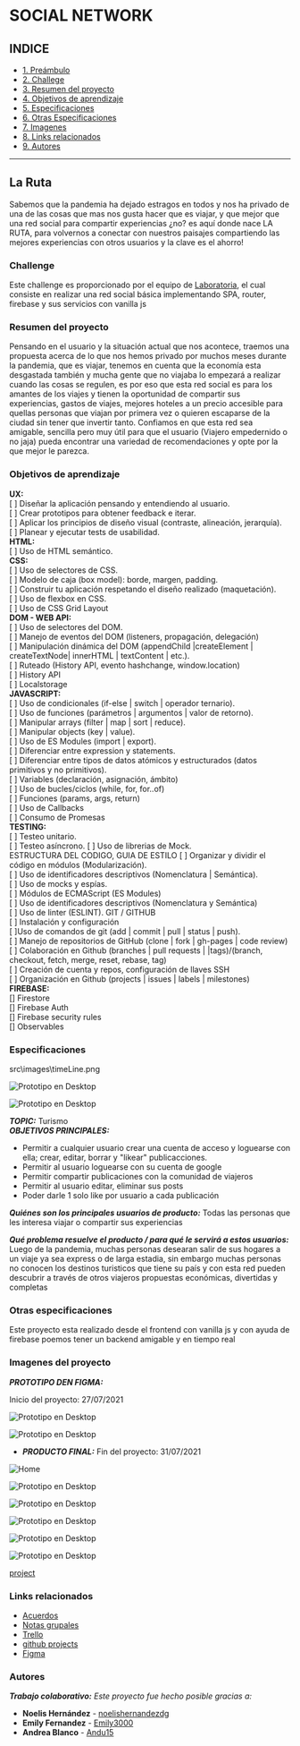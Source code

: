 # SOCIAL NETWORK
## INDICE
* [1. Preámbulo](#la-ruta)
* [2. Challege](#challenge)
* [3. Resumen del proyecto](#resumen-del-proyecto)
* [4. Objetivos de aprendizaje](#objetivos-de-aprendizaje)
* [5. Especificaciones](#especificaciones)
* [6. Otras Especificaciones](#otras-especificaciones)
* [7. Imagenes](#imagenes-del-proyecto)
* [8. Links relacionados](#links-relacionados)
* [9. Autores](#autores)
******
## La Ruta
Sabemos que la pandemia ha dejado estragos en todos y nos ha privado de una de las cosas que mas nos gusta hacer que es viajar, y que mejor que una red social para compartir experiencias ¿no? es aquí donde nace LA RUTA, para volvernos a conectar con nuestros paisajes compartiendo las mejores experiencias con otros usuarios y la clave es el ahorro!

### Challenge
Este challenge es proporcionado por el equipo de [Laboratoria](https://github.com/Laboratoria/LIM015-social-network), el cual consiste en realizar una red social básica implementando SPA, router, firebase y sus servicios con vanilla js

### Resumen del proyecto
Pensando en el usuario y la situación actual que nos acontece, traemos una propuesta acerca de lo que nos hemos privado por muchos meses durante la pandemia, que es viajar, tenemos en cuenta que la economía esta desgastada también y mucha gente que no viajaba lo empezará a realizar cuando las cosas se regulen, es por eso que esta red social es para los amantes de los viajes y tienen la oportunidad de compartir sus experiencias, gastos de viajes, mejores hoteles a un precio accesible para quellas personas que viajan por primera vez o quieren escaparse de la ciudad sin tener que invertir tanto. Confiamos en que esta red sea amigable, sencilla pero muy útil para que el usuario (Viajero empedernido o no jaja) pueda encontrar una variedad de recomendaciones y opte por la que mejor le parezca.

### Objetivos de aprendizaje
__UX:__  
[ ] Diseñar la aplicación pensando y entendiendo al usuario.  
[ ] Crear prototipos para obtener feedback e iterar.  
[ ] Aplicar los principios de diseño visual (contraste, alineación, jerarquía).  
[ ] Planear y ejecutar tests de usabilidad.  
__HTML:__  
[ ] Uso de HTML semántico.  
__CSS:__  
[ ] Uso de selectores de CSS.  
[ ] Modelo de caja (box model): borde, margen, padding.  
[ ] Construir tu aplicación respetando el diseño realizado (maquetación).  
[ ] Uso de flexbox en CSS.  
[ ] Uso de CSS Grid Layout  
__DOM - WEB API:__  
[ ] Uso de selectores del DOM.  
[ ] Manejo de eventos del DOM (listeners, propagación, delegación)  
[ ] Manipulación dinámica del DOM (appendChild |createElement | createTextNode| innerHTML | textContent | etc.).  
[ ] Ruteado (History API, evento hashchange, window.location)  
[ ] History API  
[ ] Localstorage  
__JAVASCRIPT:__  
[ ] Uso de condicionales (if-else | switch | operador ternario).  
[ ] Uso de funciones (parámetros | argumentos | valor de retorno).  
[ ] Manipular arrays (filter | map | sort | reduce).  
[ ] Manipular objects (key | value).  
[ ] Uso de ES Modules (import | export).  
[ ] Diferenciar entre expression y statements.  
[ ] Diferenciar entre tipos de datos atómicos y estructurados (datos primitivos y no primitivos).  
[ ] Variables (declaración, asignación, ámbito)  
[ ] Uso de bucles/ciclos (while, for, for..of)  
[ ] Funciones (params, args, return)  
[ ] Uso de Callbacks  
[ ] Consumo de Promesas  
__TESTING:__  
[ ] Testeo unitario.  
[ ] Testeo asíncrono. 
[ ] Uso de librerias de Mock.  
ESTRUCTURA DEL CODIGO, GUIA DE ESTILO
[ ] Organizar y dividir el código en módulos (Modularización).  
[ ] Uso de identificadores descriptivos (Nomenclatura | Semántica).  
[ ] Uso de mocks y espías.  
[ ] Módulos de ECMAScript (ES Modules)  
[ ] Uso de identificadores descriptivos (Nomenclatura y Semántica)  
[ ] Uso de linter (ESLINT).
GIT / GITHUB  
[ ] Instalación y configuración  
[ ]Uso de comandos de git (add | commit | pull | status | push).  
[ ] Manejo de repositorios de GitHub (clone | fork | gh-pages | code review)  
[ ] Colaboración en Github (branches | pull requests | |tags)/(branch, checkout, fetch, merge, reset, rebase, tag)  
[ ] Creación de cuenta y repos, configuración de llaves SSH  
[ ] Organización en Github (projects | issues | labels | milestones)  
__FIREBASE:__  
[] Firestore  
[] Firebase Auth  
[] Firebase security rules  
[] Observables  

### Especificaciones
src\images\timeLine.png

![Prototipo en Desktop](src\images\HUpagina1.png)

![Prototipo en Desktop](src\images\HUpagina2.png)

__*TOPIC:*__  Turismo  
__*OBJETIVOS PRINCIPALES:*__  
- Permitir a cualquier usuario crear una cuenta de acceso y loguearse con ella; crear, editar, borrar y "likear" publicacciones.
- Permitir al usuario loguearse con su cuenta de google
- Permitir compartir publicaciones con la comunidad de viajeros
- Permitir al usuario editar, eliminar sus posts
- Poder darle 1 solo like por usuario a cada publicación

__*Quiénes son los principales usuarios de producto:*__
Todas las personas que les interesa viajar o compartir sus experiencias

__*Qué problema resuelve el producto / para qué le servirá a estos usuarios:*__
Luego de la pandemia, muchas personas desearan salir de sus hogares a un viaje ya sea express o de larga estadia, sin embargo muchas personas no conocen los destinos turisticos que tiene su país y con esta red pueden descubrir a través de otros viajeros propuestas económicas, divertidas y completas
### Otras especificaciones
Este proyecto esta realizado desde el frontend con vanilla js y con ayuda de firebase poemos tener un backend amigable y en tiempo real
### Imagenes del proyecto

__*PROTOTIPO DEN FIGMA:*__  

Inicio del proyecto: 27/07/2021  

![Prototipo en Desktop](src\images\laRutaPrototipoEnDesktop.png)

![Prototipo en Desktop](src\images\laRutaPrototipoEnMovil.png)

* __*PRODUCTO FINAL:*__
Fin del proyecto: 31/07/2021  

![Home](src\images\desktopFinal.png)

![Prototipo en Desktop](src\images\tabletFinal.png)

![Prototipo en Desktop](src\images\iniciaConGoogle.png)

![Prototipo en Desktop](src\images\registrase.png)

![Prototipo en Desktop](src\images\inciarSesion.png)

![Prototipo en Desktop](src\images\timeLine.png)

[project](https://github.com/Andu15/LIM015-social-network/tree/Development)

### Links relacionados
* [Acuerdos](https://docs.google.com/document/d/1tyio69y0ikjXWUJK1B1CMIEPRa5Brl1MORAMv8gnI30/edit#heading=h.ng30guuqqp2v)
* [Notas grupales](https://keep.google.com/u/0/#home)
* [Trello](https://trello.com/b/EmvhIVIQ/social-network)
* [github projects](https://github.com/Andu15/LIM015-social-network/projects/1)
* [Figma](https://www.figma.com/file/nU22NqrX9DSgnL9jVprAdc/RED-SOCIAL?node-id=0%3A1)

### Autores
**_Trabajo colaborativo:_**
_Este proyecto fue hecho posible gracias a:_
* **Noelis Hernández** - [noelishernandezdg](https://github.com/noelishernandezdg)
* **Emily Fernandez** - [Emily3000](https://github.com/Emily3000)
* **Andrea Blanco** - [Andu15](https://github.com/Andu15)